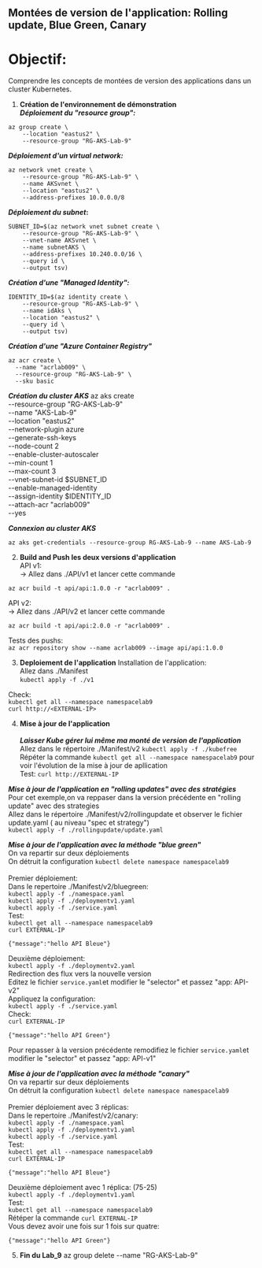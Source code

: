 ## Montées de version de l'application: Rolling update, Blue Green, Canary
# Objectif:
Comprendre les concepts de montées de version des applications dans un cluster Kubernetes.
1. **Création de l'environnement de démonstration** <br>
**_Déploiement du "resource group":_**
```
az group create \
    --location "eastus2" \
    --resource-group "RG-AKS-Lab-9"
```
**_Déploiement d'un virtual network:_**
```
az network vnet create \
    --resource-group "RG-AKS-Lab-9" \
    --name AKSvnet \
    --location "eastus2" \
    --address-prefixes 10.0.0.0/8
```
**_Déploiement du subnet_:**
```
SUBNET_ID=$(az network vnet subnet create \
    --resource-group "RG-AKS-Lab-9" \
    --vnet-name AKSvnet \
    --name subnetAKS \
    --address-prefixes 10.240.0.0/16 \
    --query id \
    --output tsv)
```
**_Création d'une "Managed Identity":_**
```
IDENTITY_ID=$(az identity create \
    --resource-group "RG-AKS-Lab-9" \
    --name idAks \
    --location "eastus2" \
    --query id \
    --output tsv)
```
**_Création d'une "Azure Container Registry"_**
```
az acr create \
  --name "acrlab009" \
  --resource-group "RG-AKS-Lab-9" \
  --sku basic
```
**_Création du cluster AKS_**
az aks create \
    --resource-group "RG-AKS-Lab-9" \
    --name "AKS-Lab-9" \
    --location "eastus2" \
    --network-plugin azure \
    --generate-ssh-keys \
    --node-count 2 \
    --enable-cluster-autoscaler \
    --min-count 1 \
    --max-count 3 \
    --vnet-subnet-id $SUBNET_ID \
    --enable-managed-identity \
    --assign-identity $IDENTITY_ID \
    --attach-acr "acrlab009" \
    --yes

**_Connexion au cluster AKS_**

`az aks get-credentials --resource-group RG-AKS-Lab-9 --name AKS-Lab-9`  

2. **Build and Push les deux versions d'application** <br>
API v1: <br>
-> Allez dans ./API/v1 et lancer cette commande<br>
```
az acr build -t api/api:1.0.0 -r "acrlab009" .
```
API v2: <br>
-> Allez dans ./API/v2 et lancer cette commande<br>
```
az acr build -t api/api:2.0.0 -r "acrlab009" .
```
Tests des pushs:<br>
`az acr repository show --name acrlab009 --image api/api:1.0.0`<br>


3. **Deploiement de l'application**
Installation de l'application:<br>
Allez dans ./Manifest<br>
`kubectl apply -f ./v1`

Check:<br>
`kubectl get all --namespace namespacelab9`<br>
`curl http://<EXTERNAL-IP>`<br>

4. **Mise à jour de l'application** <br><br>
**_Laisser Kube gérer lui même ma monté de version de l'application_**<br>
Allez dans le répertoire ./Manifest/v2 
`kubectl apply -f ./kubefree`<br>
Répéter la commande `kubectl get all --namespace namespacelab9` pour voir l'évolution de la mise à jour de apllication <br>
Test: `curl http://EXTERNAL-IP`

**_Mise à jour de l'application en "rolling updates" avec des stratégies_**<br>
Pour cet exemple,on va reppaser dans la version précédente en "rolling update" avec des strategies<br>
Allez dans le répertoire ./Manifest/v2/rollingupdate et observer le fichier update.yaml ( au niveau "spec et strategy")<br>
`kubectl apply -f ./rollingupdate/update.yaml`<br>

**_Mise à jour de l'application avec la méthode "blue green"_**<br>
On va repartir sur deux déploiements <br>
On détruit la configuration `kubectl delete namespace namespacelab9`<br><br>
Premier déploiement:<br>
Dans le repertoire ./Manifest/v2/bluegreen: <br>
`kubectl apply -f ./namespace.yaml`<br>
`kubectl apply -f ./deploymentv1.yaml`<br>
`kubectl apply -f ./service.yaml`<br>
Test:<br>
`kubectl get all --namespace namespacelab9`<br>
`curl EXTERNAL-IP`
```
{"message":"hello API Bleue"}
```
Deuxième déploiement:<br>
`kubectl apply -f ./deploymentv2.yaml`<br>
Redirection des flux vers la nouvelle version<br>
Editez le fichier `service.yaml`et modifier le "selector" et passez "app: API-v2"<br>
Appliquez la configuration:<br>
`kubectl apply -f ./service.yaml`<br>
Check:<br>
`curl EXTERNAL-IP`<br>
```
{"message":"hello API Green"}
```
Pour repasser à la version précédente remodifiez le fichier `service.yaml`et modifier le "selector" et passez "app: API-v1"<br>

**_Mise à jour de l'application avec la méthode "canary"_**<br>
On va repartir sur deux déploiements <br>
On détruit la configuration `kubectl delete namespace namespacelab9`<br><br>
Premier déploiement avec 3 réplicas:<br>
Dans le repertoire ./Manifest/v2/canary: <br>
`kubectl apply -f ./namespace.yaml`<br>
`kubectl apply -f ./deploymentv1.yaml`<br>
`kubectl apply -f ./service.yaml`<br>
Test:<br>
`kubectl get all --namespace namespacelab9`<br>
`curl EXTERNAL-IP`
```
{"message":"hello API Bleue"}
```
Deuxième déploiement avec 1 réplica: (75-25)<br>
`kubectl apply -f ./deploymentv1.yaml`<br>
Test:<br>
`kubectl get all --namespace namespacelab9`<br>
Rétéper la commande `curl EXTERNAL-IP`<br>
Vous devez avoir une fois sur 1 fois sur quatre:<br>
```
{"message":"hello API Green"}
```
5. **Fin du Lab_9**
az group delete --name "RG-AKS-Lab-9"
